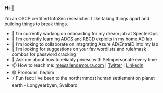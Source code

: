 ### Hi 👋
I'm an OSCP certified InfoSec researcher. I like taking things apart and building things to break things.
<!--
**allendemoura/allendemoura** is a ✨ _special_ ✨ repository because its `README.md` (this file) appears on your GitHub profile.

Here are some ideas to get you started:

- 🔭 I’m currently working on ...
- 🌱 I’m currently learning ...
- 👯 I’m looking to collaborate on ...
- 🤔 I’m looking for help with ...🥍
- 💬 Ask me about ...
- 📫 How to reach me: ...
- 😄 Pronouns: ...
- ⚡ Fun fact: ...

www.allendemoura.com

www.medium.com/@senderend

www.linkedin.com/in/allendemoura

-->
- 🔭 I’m currently working on onboarding for my dream job at SpecterOps
- 🌱 I’m currently learning ADCS and RBCD exploits in my home AD lab
- 👯 I’m looking to collaborate on integrating Azure AD/EntraID into my lab
- 🤔 I’m looking for suggestions on your fav wordlists and rule/mask combos for password cracking
- 💬 Ask me about how to reliably privesc with SeImpersonate every time
- 📫 How to reach me: me@allendemoura.com | [Twitter](https://twitter.com/senderend) | [LinkedIn](https://linkedin.com/in/allendemoura)
- 😄 Pronouns: he/him
- ⚡ Fun fact: I've been to the northernmost human settlement on planet earth - Longyearbyen, Svalbard


